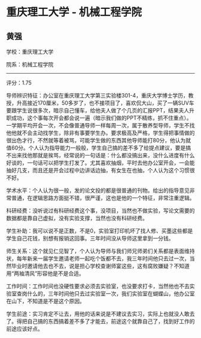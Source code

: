 # 重庆理工大学 - 机械工程学院

## 黄强

学校：重庆理工大学

院系：机械工程学院

* * *

评分：1.75

导师辨识特征：办公室在重庆理工大学第三实验楼301-4，重庆大学博士学历，教授，升高接近170厘米，50多岁了，也不接项目了，喜欢侃大山，买了一辆SUV车要跟学生说很多次，暗示自己懂车，给他夫人做了个几页的汇报PPT，结果夫人升职成功，这个事每次开会都会说一遍（暗示我们做的PPT不精练，抓不住重点）。一学期平均开会一次，不会像普通导师一样每周一次，属于散养型导师，学生不找他他就不会主动找学生，除非有事要学生办。要求极高及严格，学生得把事情做的很出色才行，不然就等着被骂，可能学生做的东西其他导师能打80分，他认为就值60分。个人认为指导能力一般般，学生自己搞的差不多了给提点建议，要是搞不出来找他那就是挨骂，经常说的一句话是：什么都没搞出来，没什么进度有什么好谈的，一句话可以把学生打发了。尤其喜欢抽烟，平时去他办公室开会，一会能抽好几支，而且还是开会过程中边讲话边抽，有女生在也抽，个人认为这个习惯很不好。

学术水平：个人认为很一般，发的论文投的都是很普通的刊物。给出的指导意见非常普通，在逻辑思路方面挺不错，很严谨，这也是他的一个特征，非常注重逻辑。

科研经费：没听说过有科研经费这个事，没项目，当然也不做实验，写论文需要的数据都是靠自己虚拟，没有实验支撑，当然也没有科研经费。

学生补助：我可以说不是正数，不是0，实验室打印机坏了找人修、买墨这些都是学生自己花钱，别想有报销这回事。三年时间没从导师这里拿到一分钱。

师生关系：这个就见仁见智了，个人认为导师与我们师兄师弟们关系都是表面维持状，每年新来一届学生邀请老师一起吃个饭都不去，我三年时间他只去过一次，当然毕业时邀请他去也不去，说是担心学校查谢师宴这些，这有腐败嫌疑？不知道用“两袖清风”形容他是不是合适。

工作时间：工作时间也没硬性要求必须去实验室，也没要求打卡，当然他也不去实验室查岗什么的，三年时间他只去过实验室一次，我们实验室在蝴蝶山，他办公室在山下，不知道是不是这个原因。

学生前途：实习肯定不让去，用他的话来说是不建议去实习，实际上也就没人敢去了。得把自己搞的东西搞着差不多了才能去，前途这个就靠自己了，找到好工作的前途应该好点。